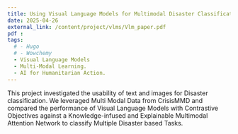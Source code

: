 ```yaml
---
title: Using Visual Language Models for Multimodal Disaster Classification.
date: 2025-04-26
external_link: /content/project/vlms/Vlm_paper.pdf
pdf : 
tags:
  # - Hugo
  # - Wowchemy
  - Visual Language Models
  - Multi-Modal Learning.
  - AI for Humanitarian Action.
---
```


This project investigated the usability of text and images for Disaster classification. We leveraged Multi Modal Data from CrisisMMD and compared the performance of Visual Language Models with Contrastive Objectives against a Knowledge-infused and Explainable Multimodal Attention Network to classify Multiple Disaster based Tasks.

<!--more-->
